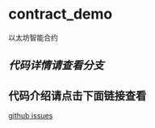 # contract_demo
以太坊智能合约

## *代码详情请查看分支*

## 代码介绍请点击下面链接查看
[github issues](https://github.com/Jianwen-Zheng/block_chain_know/issues)
